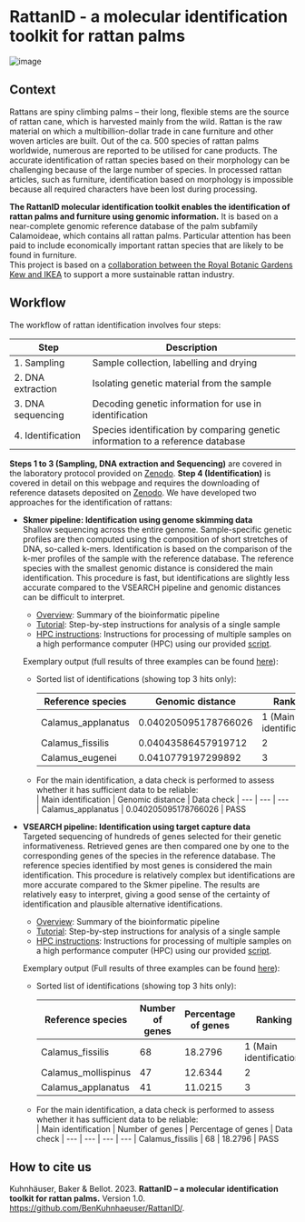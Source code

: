 # RattanID - a molecular identification toolkit for rattan palms

![image](https://user-images.githubusercontent.com/56020162/231502405-1e07a2e3-d497-442d-985c-9d67ab1b3032.png)

## Context
Rattans are spiny climbing palms – their long, flexible stems are the source of rattan cane, which is harvested mainly from the wild. Rattan is the raw material on which a multibillion-dollar trade in cane furniture and other woven articles are built. Out of the ca. 500 species of rattan palms worldwide, numerous are reported to be utilised for cane products. The accurate identification of rattan species based on their morphology can be challenging because of the large number of species. In processed rattan articles, such as furniture, identification based on morphology is impossible because all required characters have been lost during processing.

**The RattanID molecular identification toolkit enables the identification of rattan palms and furniture using genomic information.** It is based on a near-complete genomic reference database of the palm subfamily Calamoideae, which contains all rattan palms. Particular attention has been paid to include economically important rattan species that are likely to be found in furniture.  
This project is based on a [collaboration between the Royal Botanic Gardens Kew and IKEA](https://www.kew.org/science/our-science/projects/sustainable-rattan) to support a more sustainable rattan industry.
  
## Workflow
The workflow of rattan identification involves four steps:  

| Step | Description
| --- | ---
| 1. Sampling | Sample collection, labelling and drying
| 2. DNA extraction | Isolating genetic material from the sample
| 3. DNA sequencing | Decoding genetic information for use in identification
| 4. Identification | Species identification by comparing genetic information to a reference database  
  
**Steps 1 to 3 (Sampling, DNA extraction and Sequencing)** are covered in the laboratory protocol provided on [Zenodo](https://doi.org/10.5281/zenodo.7733000). **Step 4 (Identification)** is covered in detail on this webpage and requires the downloading of reference datasets deposited on [Zenodo](https://doi.org/10.5281/zenodo.7733000). We have developed two approaches for the identification of rattans:
- **Skmer pipeline: Identification using genome skimming data**  
Shallow sequencing across the entire genome. Sample-specific genetic profiles are then computed using the composition of short stretches of DNA, so-called k-mers. Identification is based on the comparison of the k-mer profiles of the sample with the reference database. The reference species with the smallest genomic distance is considered the main identification. This procedure is fast, but identifications are slightly less accurate compared to the VSEARCH pipeline and genomic distances can be difficult to interpret.
  * [Overview](Skmer_Pipeline): Summary of the bioinformatic pipeline
  * [Tutorial](Skmer_Pipeline/Tutorial.md): Step-by-step instructions for analysis of a single sample
  * [HPC instructions](Skmer_Pipeline/Slurm_Instructions.md): Instructions for processing of multiple samples on a high performance computer (HPC) using our provided [script](Skmer_Pipeline/skmer_raw_to_query.sh).
  
  Exemplary output (full results of three examples can be found [here](example/results_skmer/)):  
  * Sorted list of identifications (showing top 3 hits only):  
  
    | Reference species | Genomic distance |  Ranking
    | --- | --- | ---  
    | Calamus_applanatus	| 0.040205095178766026 | 1 (Main identification)
    | Calamus_fissilis	| 0.04043586457919712 | 2 
    | Calamus_eugenei	| 0.0410779197299892 | 3  
    
  * For the main identification, a data check is performed to assess whether it has sufficient data to be reliable:  
    | Main identification | Genomic distance | Data check
    | --- | --- | ---  
    | Calamus_applanatus	| 0.040205095178766026 | PASS

- **VSEARCH pipeline: Identification using target capture data**  
Targeted sequencing of hundreds of genes selected for their genetic informativeness. Retrieved genes are then compared one by one to the corresponding genes of the species in the reference database. The reference species identified by most genes is considered the main identification. This procedure is relatively complex but identifications are more accurate compared to the Skmer pipeline. The results are relatively easy to interpret, giving a good sense of the certainty of identification and plausible alternative identifications.  
  * [Overview](VSEARCH_Pipeline): Summary of the bioinformatic pipeline
  * [Tutorial](VSEARCH_Pipeline/Tutorial.md): Step-by-step instructions for analysis of a single sample
  * [HPC instructions](VSEARCH_Pipeline/Slurm_Instructions.md): Instructions for  processing of multiple samples on a high performance computer (HPC) using our provided [script](VSEARCH_Pipeline/vsearch_raw_to_query.sh).  
    
  Exemplary output (Full results of three examples can be found [here](example/results_vsearch/)):  
  
  * Sorted list of identifications (showing top 3 hits only):  
  
    | Reference species | Number of genes | Percentage of genes |  Ranking
    | --- | --- | --- | --- 
    | Calamus_fissilis	| 68 | 18.2796 | 1 (Main identification)
    | Calamus_mollispinus	| 47 | 12.6344 | 2 
    | Calamus_applanatus	| 41 | 11.0215 | 3 
    
  * For the main identification, a data check is performed to assess whether it has sufficient data to be reliable:  
    | Main identification | Number of genes | Percentage of genes | Data check
    | --- | --- | --- | --- 
    | Calamus_fissilis | 68 | 18.2796 | PASS
  
## How to cite us
Kuhnhäuser, Baker & Bellot. 2023. **RattanID – a molecular identification toolkit for rattan palms.** Version 1.0. https://github.com/BenKuhnhaeuser/RattanID/. 
